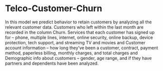 # Telco-Customer-Churn
In this model we predict behavior to retain customers by analyzing all the relevant customer data. Customers who left within the last month are recorded in the column Churn. Services that each customer has signed up for – phone, multiple lines, internet, online security, online backup, device protection, tech support, and streaming TV and movies and Customer account information – how long they’ve been a customer, contract, payment method, paperless billing, monthly charges, and total charges and Demographic info about customers – gender, age range, and if they have partners and dependents have been analyzed.
